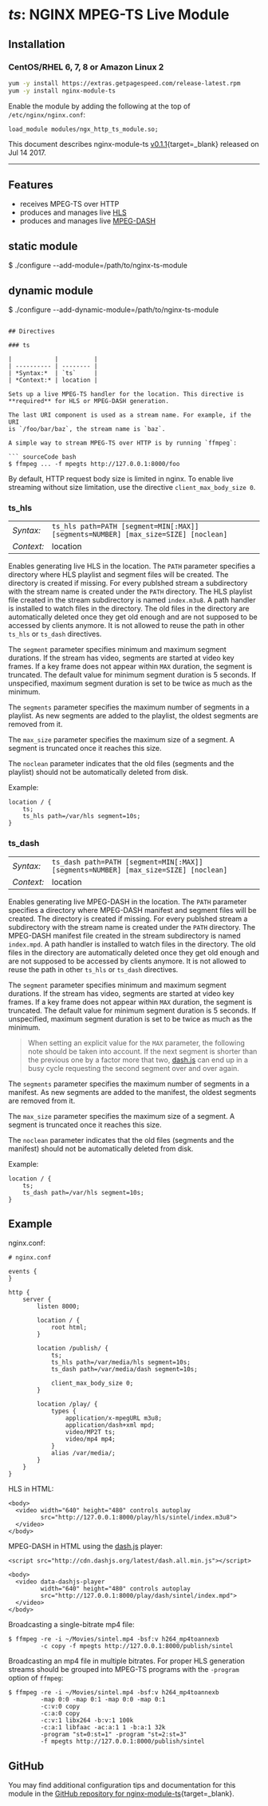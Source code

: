 # *ts*: NGINX MPEG-TS Live Module


## Installation

### CentOS/RHEL 6, 7, 8 or Amazon Linux 2

```bash
yum -y install https://extras.getpagespeed.com/release-latest.rpm
yum -y install nginx-module-ts
```

Enable the module by adding the following at the top of `/etc/nginx/nginx.conf`:

```nginx
load_module modules/ngx_http_ts_module.so;
```


This document describes nginx-module-ts [v0.1.1](https://github.com/arut/nginx-ts-module/releases/tag/v0.1.1){target=_blank} 
released on Jul 14 2017.

<hr />

<div class="contents">

</div>

## Features

  - receives MPEG-TS over HTTP
  - produces and manages live
    [HLS](https://tools.ietf.org/html/draft-pantos-http-live-streaming-23)
  - produces and manages live
    [MPEG-DASH](https://en.wikipedia.org/wiki/Dynamic_Adaptive_Streaming_over_HTTP)

## static module
$ ./configure --add-module=/path/to/nginx-ts-module

## dynamic module
$ ./configure --add-dynamic-module=/path/to/nginx-ts-module
```

## Directives

### ts

|            |          |
| ---------- | -------- |
| *Syntax:*  | `ts`     |
| *Context:* | location |

Sets up a live MPEG-TS handler for the location. This directive is
**required** for HLS or MPEG-DASH generation.

The last URI component is used as a stream name. For example, if the URI
is `/foo/bar/baz`, the stream name is `baz`.

A simple way to stream MPEG-TS over HTTP is by running `ffmpeg`:

``` sourceCode bash
$ ffmpeg ... -f mpegts http://127.0.0.1:8000/foo
```

By default, HTTP request body size is limited in nginx. To enable live
streaming without size limitation, use the directive
`client_max_body_size 0`.

### ts\_hls

|            |                                                                                    |
| ---------- | ---------------------------------------------------------------------------------- |
| *Syntax:*  | `ts_hls path=PATH [segment=MIN[:MAX]] [segments=NUMBER] [max_size=SIZE] [noclean]` |
| *Context:* | location                                                                           |

Enables generating live HLS in the location. The `PATH` parameter
specifies a directory where HLS playlist and segment files will be
created. The directory is created if missing. For every publshed stream
a subdirectory with the stream name is created under the `PATH`
directory. The HLS playlist file created in the stream subdirectory is
named `index.m3u8`. A path handler is installed to watch files in the
directory. The old files in the directory are automatically deleted once
they get old enough and are not supposed to be accessed by clients
anymore. It is not allowed to reuse the path in other `ts_hls` or
`ts_dash` directives.

The `segment` parameter specifies minimum and maximum segment durations.
If the stream has video, segments are started at video key frames. If a
key frame does not appear within `MAX` duration, the segment is
truncated. The default value for minimum segment duration is 5 seconds.
If unspecified, maximum segment duration is set to be twice as much as
the minimum.

The `segments` parameter specifies the maximum number of segments in a
playlist. As new segments are added to the playlist, the oldest segments
are removed from it.

The `max_size` parameter specifies the maximum size of a segment. A
segment is truncated once it reaches this size.

The `noclean` parameter indicates that the old files (segments and the
playlist) should not be automatically deleted from disk.

Example:

    location / {
        ts;
        ts_hls path=/var/hls segment=10s;
    }

### ts\_dash

|            |                                                                                     |
| ---------- | ----------------------------------------------------------------------------------- |
| *Syntax:*  | `ts_dash path=PATH [segment=MIN[:MAX]] [segments=NUMBER] [max_size=SIZE] [noclean]` |
| *Context:* | location                                                                            |

Enables generating live MPEG-DASH in the location. The `PATH` parameter
specifies a directory where MPEG-DASH manifest and segment files will be
created. The directory is created if missing. For every publshed stream
a subdirectory with the stream name is created under the `PATH`
directory. The MPEG-DASH manifest file created in the stream
subdirectory is named `index.mpd`. A path handler is installed to watch
files in the directory. The old files in the directory are automatically
deleted once they get old enough and are not supposed to be accessed by
clients anymore. It is not allowed to reuse the path in other `ts_hls`
or `ts_dash` directives.

The `segment` parameter specifies minimum and maximum segment durations.
If the stream has video, segments are started at video key frames. If a
key frame does not appear within `MAX` duration, the segment is
truncated. The default value for minimum segment duration is 5 seconds.
If unspecified, maximum segment duration is set to be twice as much as
the minimum.

> When setting an explicit value for the `MAX` parameter, the following
> note should be taken into account. If the next segment is shorter than
> the previous one by a factor more that two,
> [dash.js](https://github.com/Dash-Industry-Forum/dash.js) can end up
> in a busy cycle requesting the second segment over and over again.

The `segments` parameter specifies the maximum number of segments in a
manifest. As new segments are added to the manifest, the oldest segments
are removed from it.

The `max_size` parameter specifies the maximum size of a segment. A
segment is truncated once it reaches this size.

The `noclean` parameter indicates that the old files (segments and the
manifest) should not be automatically deleted from disk.

Example:

    location / {
        ts;
        ts_dash path=/var/hls segment=10s;
    }

## Example

nginx.conf:

    # nginx.conf
    
    events {
    }
    
    http {
        server {
            listen 8000;
    
            location / {
                root html;
            }
    
            location /publish/ {
                ts;
                ts_hls path=/var/media/hls segment=10s;
                ts_dash path=/var/media/dash segment=10s;
    
                client_max_body_size 0;
            }
    
            location /play/ {
                types {
                    application/x-mpegURL m3u8;
                    application/dash+xml mpd;
                    video/MP2T ts;
                    video/mp4 mp4;
                }
                alias /var/media/;
            }
        }
    }

HLS in HTML:

``` sourceCode html
<body>
  <video width="640" height="480" controls autoplay
         src="http://127.0.0.1:8000/play/hls/sintel/index.m3u8">
  </video>
</body>
```

MPEG-DASH in HTML using the
[dash.js](https://github.com/Dash-Industry-Forum/dash.js) player:

``` sourceCode html
<script src="http://cdn.dashjs.org/latest/dash.all.min.js"></script>

<body>
  <video data-dashjs-player
         width="640" height="480" controls autoplay
         src="http://127.0.0.1:8000/play/dash/sintel/index.mpd">
  </video>
</body>
```

Broadcasting a single-bitrate mp4 file:

``` sourceCode bash
$ ffmpeg -re -i ~/Movies/sintel.mp4 -bsf:v h264_mp4toannexb
         -c copy -f mpegts http://127.0.0.1:8000/publish/sintel
```

Broadcasting an mp4 file in multiple bitrates. For proper HLS generation
streams should be grouped into MPEG-TS programs with the `-program`
option of `ffmpeg`:

``` sourceCode bash
$ ffmpeg -re -i ~/Movies/sintel.mp4 -bsf:v h264_mp4toannexb
         -map 0:0 -map 0:1 -map 0:0 -map 0:1
         -c:v:0 copy
         -c:a:0 copy
         -c:v:1 libx264 -b:v:1 100k
         -c:a:1 libfaac -ac:a:1 1 -b:a:1 32k
         -program "st=0:st=1" -program "st=2:st=3"
         -f mpegts http://127.0.0.1:8000/publish/sintel
```

## GitHub

You may find additional configuration tips and documentation for this module in the [GitHub 
repository for 
nginx-module-ts](https://github.com/arut/nginx-ts-module){target=_blank}.